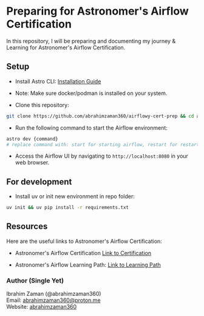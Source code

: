 # Preparing for Astronomer's Airflow Certification

In this repository, I will be preparing and documenting my journey & Learning for Astronomer's Airflow Certification.

## Setup

- Install Astro CLI:
[Installation Guide](https://www.astronomer.io/docs/astro/cli/install-cli/)

- Note:
Make sure docker/podman is installed on your system.

- Clone this repository:

```bash
git clone https://github.com/abrahimzaman360/airflowy-cert-prep && cd airflowy-cert-prep
```

- Run the following command to start the Airflow environment:

```bash
astro dev {command} 
# replace command with: start for starting airflow, restart for restarting, and stop for stopping airflow or kill for killing airflow environment.
```

- Access the Airflow UI by navigating to `http://localhost:8080` in your web browser.

## For development

- Install uv or init new environment in repo folder:

```bash
uv init && uv pip install -r requirements.txt
```

## Resources

Here are the useful links to Astronomer's Airflow Certification:

- Astronomer's Airflow Certification
[Link to Certification](https://academy.astronomer.io/certification-exam-apache-airflow-3-fundamentals)

- Astronomer's Airflow Learning Path:
[Link to Learning Path](https://academy.astronomer.io/path/airflow-101)

### Author (Single Yet)

Ibrahim Zaman (@abrahimzaman360)  
Email: <abrahimzaman360@proton.me>  
Website: [abrahimzaman360](https://tiles.bio/abrahimzaman360)
